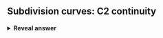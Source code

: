 ## Subdivision curves: C2 continuity
<details>
<summary><b>Reveal answer</b></summary>
Insert midpoint between vertices and adjust old vertex
</details>
